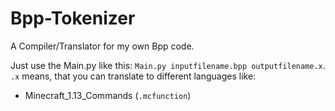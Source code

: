 # Bpp-Tokenizer
A Compiler/Translator for my own Bpp code.

Just use the Main.py like this:
`Main.py inputfilename.bpp outputfilename.x`.
`.x` means, that you can translate to different languages like:
* Minecraft_1.13_Commands (`.mcfunction`)


